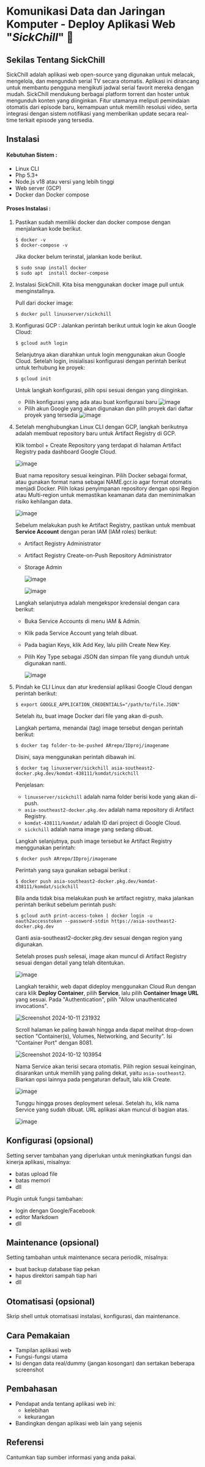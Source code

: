 # Komunikasi Data dan Jaringan Komputer - Deploy Aplikasi Web "*SickChill*" 🎥 

## Sekilas Tentang SickChill

SickChill adalah aplikasi web open-source yang digunakan untuk melacak, mengelola, dan mengunduh serial TV secara otomatis. Aplikasi ini dirancang untuk membantu pengguna mengikuti jadwal serial favorit mereka dengan mudah. SickChill mendukung berbagai platform torrent dan hoster untuk mengunduh konten yang diinginkan. Fitur utamanya meliputi pemindaian otomatis dari episode baru, kemampuan untuk memilih resolusi video, serta integrasi dengan sistem notifikasi yang memberikan update secara real-time terkait episode yang tersedia.

## Instalasi

#### Kebutuhan Sistem :
- Linux CLI
- Php 5.3+
- Node.js v18 atau versi yang lebih tinggi
- Web server (GCP)
- Docker dan Docker compose

#### Proses Instalasi :
1. Pastikan sudah memiliki docker dan docker compose dengan menjalankan kode berikut. 
    ```
    $ docker -v
    $ docker-compose -v
    ```
    Jika docker belum terinstal, jalankan kode berikut.
    ```
    $ sudo snap install docker  
    $ sudo apt  install docker-compose
    ```
    
2. Instalasi SickChill. Kita bisa menggunakan docker image pull untuk menginstallnya.
   
    Pull dari docker image:
    ```
    $ docker pull linuxserver/sickchill
    ```

3. Konfigurasi GCP :
    Jalankan perintah berikut untuk login ke akun Google Cloud:
    ```
    $ gcloud auth login
    ```
    Selanjutnya akan diarahkan untuk login menggunakan akun Google Cloud. Setelah login, inisialisasi konfigurasi dengan perintah berikut untuk terhubung ke proyek:
    ```
    $ gcloud init
    ```
    Untuk langkah konfigurasi, pilih opsi sesuai dengan yang diinginkan.
   - Pilih konfigurasi yang ada atau buat konfigurasi baru
     ![image](https://github.com/user-attachments/assets/f22e14e9-2f66-4e09-ba0f-25563ff16e57)
   - Pilih akun Google yang akan digunakan dan pilih proyek dari daftar proyek yang tersedia
     ![image](https://github.com/user-attachments/assets/7472f350-5e86-409d-b6dd-6212e29a9efc)
4. Setelah menghubungkan Linux CLI dengan GCP, langkah berikutnya adalah membuat repository baru untuk Artifact Registry di GCP.

   Klik tombol + Create Repository yang terdapat di halaman Artifact Registry pada dashboard Google Cloud.
   
   ![image](https://github.com/user-attachments/assets/f22e14e9-2f66-4e09-ba0f-25563ff16e57)
   
   Buat nama repository sesuai keinginan. Pilih Docker sebagai format, atau gunakan format nama sebagai NAME.gcr.io agar format otomatis menjadi Docker. Pilih lokasi penyimpanan repository dengan opsi Region atau Multi-region untuk memastikan keamanan data dan meminimalkan risiko kehilangan data.
   
   ![image](https://github.com/user-attachments/assets/7472f350-5e86-409d-b6dd-6212e29a9efc)
   
   Sebelum melakukan push ke Artifact Registry, pastikan untuk membuat **Service Account** dengan peran IAM (IAM roles) berikut:
   - Artifact Registry Administrator
   - Artifact Registry Create-on-Push Repository Administrator
   - Storage Admin
     
     ![image](https://github.com/user-attachments/assets/cc608fc7-6312-44f5-a8c2-cc7126d65785)
     
     ![image](https://github.com/user-attachments/assets/a14bc9f0-4cf6-44d7-8fe5-becd16065791)

   Langkah selanjutnya adalah mengekspor kredensial dengan cara berikut:
   - Buka Service Accounts di menu IAM & Admin.
   - Klik pada Service Account yang telah dibuat.
   - Pada bagian Keys, klik Add Key, lalu pilih Create New Key.
   - Pilih Key Type sebagai JSON dan simpan file yang diunduh untuk digunakan nanti.
     
     ![image](https://github.com/user-attachments/assets/d8ddc6f6-2bf2-4fa7-a92c-e373e41ebd54)
5. Pindah ke CLI Linux dan atur kredensial aplikasi Google Cloud dengan perintah berikut:
    ```
    $ export GOOGLE_APPLICATION_CREDENTIALS="/path/to/file.JSON"
    ```
    Setelah itu, buat image Docker dari file yang akan di-push. 

    Langkah pertama, menandai (tag) image tersebut dengan perintah berikut:
    ```
    $ docker tag folder-to-be-pushed ARrepo/IDproj/imagename
    ```
    Disini, saya menggunakan perintah dibawah ini.
    ```
    $ docker tag linuxserver/sickchill asia-southeast2-docker.pkg.dev/komdat-438111/komdat/sickchill
    ```
    Penjelasan:
    - ```linuxserver/sickchill``` adalah nama folder berisi kode yang akan di-push.
    - ```asia-southeast2-docker.pkg.dev``` adalah nama repository di Artifact Registry.
    - ```komdat-438111/komdat/``` adalah ID dari project di Google Cloud.
    - ```sickchill``` adalah nama image yang sedang dibuat.
    
    Langkah selanjutnya, push image tersebut ke Artifact Registry menggunakan perintah:
    ```
    $ docker push ARrepo/IDproj/imagename
    ```
    Perintah yang saya gunakan sebagai berikut :
    ```
    $ docker push asia-southeast2-docker.pkg.dev/komdat-438111/komdat/sickchill
    ```

    Bila anda tidak bisa melakukan push ke artifact registry, maka jalankan perintah berikut sebelum perintah push:
    ```
    $ gcloud auth print-access-token | docker login -u oauth2accesstoken --password-stdin https://asia-southeast2-docker.pkg.dev
    ```     
    Ganti asia-southeast2-docker.pkg.dev sesuai dengan region yang digunakan.
    
    Setelah proses push selesai, image akan muncul di Artifact Registry sesuai dengan detail yang telah ditentukan.
    
    ![image](https://github.com/user-attachments/assets/efd2c65a-7bb7-4806-ac83-ed02d26f5c09)
   
    Langkah terakhir, web dapat dideploy menggunakan Cloud Run dengan cara klik **Deploy Container**, pilih **Service**, lalu pilih **Container Image URL** yang sesuai. Pada "Authentication",  pilih "Allow unauthenticated invocations".
    
    ![Screenshot 2024-10-11 231932](https://github.com/user-attachments/assets/d1d6c457-37ea-4863-87da-f39f0ecf443d)

    Scroll halaman ke paling bawah hingga anda dapat melihat drop-down section "Container(s), Volumes, Networking, and Security". Isi "Container Port" dengan 8081.

    ![Screenshot 2024-10-12 103954](https://github.com/user-attachments/assets/493cc493-c658-41a6-a091-bca89c40892d)

    Nama Service akan terisi secara otomatis. Pilih region sesuai keinginan, disarankan untuk memilih yang paling dekat, yaitu ```asia-southeast2```. Biarkan opsi lainnya pada pengaturan default, lalu klik Create.
    
    ![image](https://github.com/user-attachments/assets/6b2ced4c-4f79-4445-a06f-43ae0f90f897)

    Tunggu hingga proses deployment selesai. Setelah itu, klik nama Service yang sudah dibuat. URL aplikasi akan muncul di bagian atas.
   
    ![image](https://github.com/user-attachments/assets/01a473a9-12c1-432c-95b1-174ebdf774d0)

## Konfigurasi (opsional)

Setting server tambahan yang diperlukan untuk meningkatkan fungsi dan kinerja aplikasi, misalnya:
- batas upload file
- batas memori
- dll

Plugin untuk fungsi tambahan:
- login dengan Google/Facebook
- editor Markdown
- dll

## Maintenance (opsional)

Setting tambahan untuk maintenance secara periodik, misalnya:
- buat backup database tiap pekan
- hapus direktori sampah tiap hari
- dll

## Otomatisasi (opsional)

Skrip shell untuk otomatisasi instalasi, konfigurasi, dan maintenance.

## Cara Pemakaian

- Tampilan aplikasi web
- Fungsi-fungsi utama
- Isi dengan data real/dummy (jangan kosongan) dan sertakan beberapa screenshot

## Pembahasan

- Pendapat anda tentang aplikasi web ini:
    - kelebihan
    - kekurangan
- Bandingkan dengan aplikasi web lain yang sejenis

## Referensi

Cantumkan tiap sumber informasi yang anda pakai.

